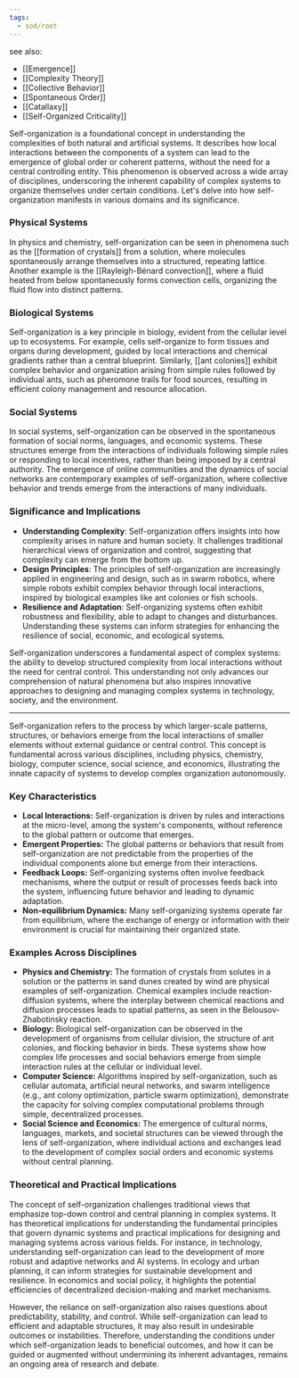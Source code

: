 ```yaml
---
tags:
  - sod/root
---
```


see also:
- [[Emergence]]
- [[Complexity Theory]]
- [[Collective Behavior]]
- [[Spontaneous Order]]
- [[Catallaxy]]
- [[Self-Organized Criticality]]

Self-organization is a foundational concept in understanding the complexities of both natural and artificial systems. It describes how local interactions between the components of a system can lead to the emergence of global order or coherent patterns, without the need for a central controlling entity. This phenomenon is observed across a wide array of disciplines, underscoring the inherent capability of complex systems to organize themselves under certain conditions. Let's delve into how self-organization manifests in various domains and its significance.

### Physical Systems

In physics and chemistry, self-organization can be seen in phenomena such as the [[formation of crystals]] from a solution, where molecules spontaneously arrange themselves into a structured, repeating lattice. Another example is the [[Rayleigh-Bénard convection]], where a fluid heated from below spontaneously forms convection cells, organizing the fluid flow into distinct patterns.

### Biological Systems

Self-organization is a key principle in biology, evident from the cellular level up to ecosystems. For example, cells self-organize to form tissues and organs during development, guided by local interactions and chemical gradients rather than a central blueprint. Similarly, [[ant colonies]] exhibit complex behavior and organization arising from simple rules followed by individual ants, such as pheromone trails for food sources, resulting in efficient colony management and resource allocation.

### Social Systems

In social systems, self-organization can be observed in the spontaneous formation of social norms, languages, and economic systems. These structures emerge from the interactions of individuals following simple rules or responding to local incentives, rather than being imposed by a central authority. The emergence of online communities and the dynamics of social networks are contemporary examples of self-organization, where collective behavior and trends emerge from the interactions of many individuals.

### Significance and Implications

- **Understanding Complexity**: Self-organization offers insights into how complexity arises in nature and human society. It challenges traditional hierarchical views of organization and control, suggesting that complexity can emerge from the bottom up.
- **Design Principles**: The principles of self-organization are increasingly applied in engineering and design, such as in swarm robotics, where simple robots exhibit complex behavior through local interactions, inspired by biological examples like ant colonies or fish schools.
- **Resilience and Adaptation**: Self-organizing systems often exhibit robustness and flexibility, able to adapt to changes and disturbances. Understanding these systems can inform strategies for enhancing the resilience of social, economic, and ecological systems.

Self-organization underscores a fundamental aspect of complex systems: the ability to develop structured complexity from local interactions without the need for central control. This understanding not only advances our comprehension of natural phenomena but also inspires innovative approaches to designing and managing complex systems in technology, society, and the environment.

---

Self-organization refers to the process by which larger-scale patterns, structures, or behaviors emerge from the local interactions of smaller elements without external guidance or central control. This concept is fundamental across various disciplines, including physics, chemistry, biology, computer science, social science, and economics, illustrating the innate capacity of systems to develop complex organization autonomously.

### Key Characteristics

- **Local Interactions:** Self-organization is driven by rules and interactions at the micro-level, among the system's components, without reference to the global pattern or outcome that emerges.
- **Emergent Properties:** The global patterns or behaviors that result from self-organization are not predictable from the properties of the individual components alone but emerge from their interactions.
- **Feedback Loops:** Self-organizing systems often involve feedback mechanisms, where the output or result of processes feeds back into the system, influencing future behavior and leading to dynamic adaptation.
- **Non-equilibrium Dynamics:** Many self-organizing systems operate far from equilibrium, where the exchange of energy or information with their environment is crucial for maintaining their organized state.

### Examples Across Disciplines

- **Physics and Chemistry:** The formation of crystals from solutes in a solution or the patterns in sand dunes created by wind are physical examples of self-organization. Chemical examples include reaction-diffusion systems, where the interplay between chemical reactions and diffusion processes leads to spatial patterns, as seen in the Belousov-Zhabotinsky reaction.
- **Biology:** Biological self-organization can be observed in the development of organisms from cellular division, the structure of ant colonies, and flocking behavior in birds. These systems show how complex life processes and social behaviors emerge from simple interaction rules at the cellular or individual level.
- **Computer Science:** Algorithms inspired by self-organization, such as cellular automata, artificial neural networks, and swarm intelligence (e.g., ant colony optimization, particle swarm optimization), demonstrate the capacity for solving complex computational problems through simple, decentralized processes.
- **Social Science and Economics:** The emergence of cultural norms, languages, markets, and societal structures can be viewed through the lens of self-organization, where individual actions and exchanges lead to the development of complex social orders and economic systems without central planning.

### Theoretical and Practical Implications

The concept of self-organization challenges traditional views that emphasize top-down control and central planning in complex systems. It has theoretical implications for understanding the fundamental principles that govern dynamic systems and practical implications for designing and managing systems across various fields. For instance, in technology, understanding self-organization can lead to the development of more robust and adaptive networks and AI systems. In ecology and urban planning, it can inform strategies for sustainable development and resilience. In economics and social policy, it highlights the potential efficiencies of decentralized decision-making and market mechanisms.

However, the reliance on self-organization also raises questions about predictability, stability, and control. While self-organization can lead to efficient and adaptable structures, it may also result in undesirable outcomes or instabilities. Therefore, understanding the conditions under which self-organization leads to beneficial outcomes, and how it can be guided or augmented without undermining its inherent advantages, remains an ongoing area of research and debate.